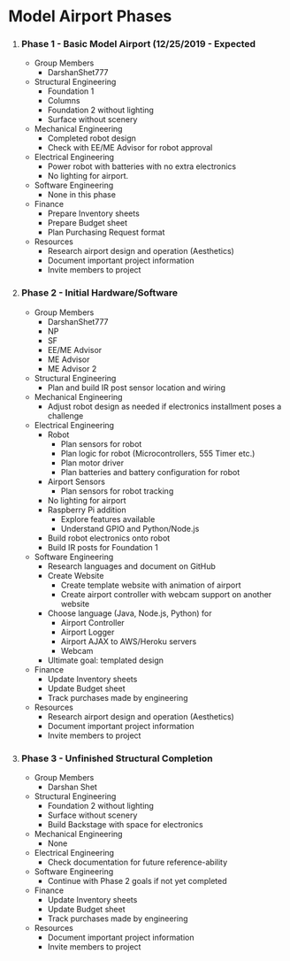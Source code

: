 # Model Airport Phases

1. ### Phase 1 - Basic Model Airport (12/25/2019 - Expected 
   * Group Members
      * DarshanShet777
   * Structural Engineering
      * Foundation 1
      * Columns
      * Foundation 2 without lighting
      * Surface without scenery
   * Mechanical Engineering
      * Completed robot design
      * Check with EE/ME Advisor for robot approval
   * Electrical Engineering
      * Power robot with batteries with no extra electronics
      * No lighting for airport.
   * Software Engineering
      * None in this phase
   * Finance
      * Prepare Inventory sheets
      * Prepare Budget sheet
      * Plan Purchasing Request format
   * Resources
      * Research airport design and operation (Aesthetics)
      * Document important project information
      * Invite members to project

1. ### Phase 2 - Initial Hardware/Software
   * Group Members
      * DarshanShet777
      * NP
      * SF
      * EE/ME Advisor
      * ME Advisor
      * ME Advisor 2
   * Structural Engineering
      * Plan and build IR post sensor location and wiring
   * Mechanical Engineering
      * Adjust robot design as needed if electronics installment poses a challenge
   * Electrical Engineering
      * Robot
         * Plan sensors for robot
         * Plan logic for robot (Microcontrollers, 555 Timer etc.)
         * Plan motor driver
         * Plan batteries and battery configuration for robot
      * Airport Sensors
         * Plan sensors for robot tracking
      * No lighting for airport
      * Raspberry Pi addition
         * Explore features available
         * Understand GPIO and Python/Node.js
      * Build robot electronics onto robot
      * Build IR posts for Foundation 1
   * Software Engineering
      * Research languages and document on GitHub
      * Create Website
         * Create template website with animation of airport
         * Create airport controller with webcam support on another website
      * Choose language (Java, Node.js, Python) for
         * Airport Controller
         * Airport Logger
         * Airport AJAX to AWS/Heroku servers
         * Webcam
      * Ultimate goal: templated design
   * Finance
      * Update Inventory sheets
      * Update Budget sheet
      * Track purchases made by engineering
   * Resources
      * Research airport design and operation (Aesthetics)
      * Document important project information
      * Invite members to project

1. ### Phase 3 - Unfinished Structural Completion
   * Group Members
      * Darshan Shet
   * Structural Engineering
      * Foundation 2 without lighting
      * Surface without scenery
      * Build Backstage with space for electronics
   * Mechanical Engineering
      * None
   * Electrical Engineering
      * Check documentation for future reference-ability
   * Software Engineering
      * Continue with Phase 2 goals if not yet completed
   * Finance
      * Update Inventory sheets
      * Update Budget sheet
      * Track purchases made by engineering
   * Resources
      * Document important project information
      * Invite members to project